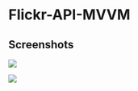 # Flickr-API-MVVM

## Screenshots

![]("/gorkemsaka/Flickr-API-MVVM/assets/83422730/7f17f951-5f2a-4e26-8039-5007cc1a3172.png")

![]("/gorkemsaka/Flickr-API-MVVM/assets/83422730/7f17f951-5f2a-4e26-8039-5007cc1a3172.png")

